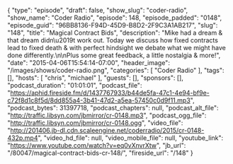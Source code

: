 {
  "type": "episode",
  "draft": false,
  "show_slug": "coder-radio",
  "show_name": "Coder Radio",
  "episode": 148,
  "episode_padded": "0148",
  "episode_guid": "96BB8136-F94D-45D9-B8D2-2F9C3A1AB217",
  "slug": "148",
  "title": "Magical Contract Bids",
  "description": "Mike had a dream & that dream didn\u2019t work out. Today we discuss how fixed contracts lead to fixed death & with perfect hindsight we debate what we might have done differently.\n\nPlus some great feedback, a little nostalgia & more!",
  "date": "2015-04-06T15:54:14-07:00",
  "header_image": "/images/shows/coder-radio.png",
  "categories": [
    "Coder Radio"
  ],
  "tags": [],
  "hosts": [
    "chris",
    "michael"
  ],
  "guests": [],
  "sponsors": [],
  "podcast_duration": "01:01:01",
  "podcast_file": "https://aphid.fireside.fm/d/1437767933/b44de5fa-47c1-4e94-bf9e-c72f8d1c8f5d/8dd855a4-3b41-47d2-a5ea-57450c0d9f11.mp3",
  "podcast_bytes": 31397718,
  "podcast_chapters": null,
  "podcast_alt_file": "http://traffic.libsyn.com/jbmirror/cr-0148.mp3",
  "podcast_ogg_file": "http://traffic.libsyn.com/jbmirror/cr-0148.ogg",
  "video_file": "http://201406.jb-dl.cdn.scaleengine.net/coderradio/2015/cr-0148-432p.mp4",
  "video_hd_file": null,
  "video_mobile_file": null,
  "youtube_link": "https://www.youtube.com/watch?v=eq0vXnvrXtw",
  "jb_url": "/80047/magical-contract-bids-cr-148/",
  "fireside_url": "/148"
}

